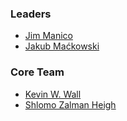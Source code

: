 ### Leaders

- [Jim Manico](mailto:jim.manico@owasp.org)
- [Jakub Maćkowski](mailto:jakub.mackowski@owasp.org)

### Core Team

- [Kevin W. Wall](https://github.com/kwwall)
- [Shlomo Zalman Heigh](https://github.com/szh)

